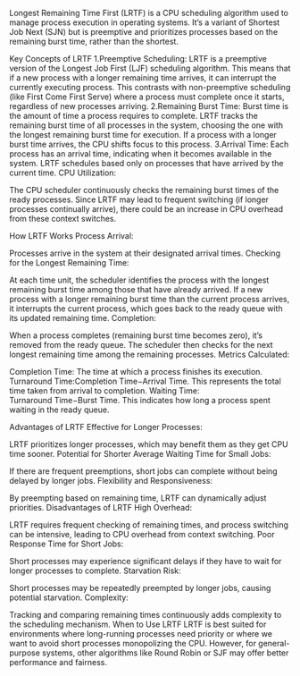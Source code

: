 Longest Remaining Time First (LRTF) is a CPU scheduling algorithm used to manage process execution in operating systems. It’s a variant of Shortest Job Next (SJN) but is preemptive and prioritizes processes based on the remaining burst time, rather than the shortest.

Key Concepts of LRTF
1.Preemptive Scheduling:
LRTF is a preemptive version of the Longest Job First (LJF) scheduling algorithm. This means that if a new process with a longer remaining time arrives, it can interrupt the currently executing process.
This contrasts with non-preemptive scheduling (like First Come First Serve) where a process must complete once it starts, regardless of new processes arriving.
2.Remaining Burst Time:
Burst time is the amount of time a process requires to complete.
LRTF tracks the remaining burst time of all processes in the system, choosing the one with the longest remaining burst time for execution. If a process with a longer burst time arrives, the CPU shifts focus to this process.
3.Arrival Time:
Each process has an arrival time, indicating when it becomes available in the system. LRTF schedules based only on processes that have arrived by the current time.
CPU Utilization:

The CPU scheduler continuously checks the remaining burst times of the ready processes.
Since LRTF may lead to frequent switching (if longer processes continually arrive), there could be an increase in CPU overhead from these context switches.

How LRTF Works
Process Arrival:

Processes arrive in the system at their designated arrival times.
Checking for the Longest Remaining Time:

At each time unit, the scheduler identifies the process with the longest remaining burst time among those that have already arrived.
If a new process with a longer remaining burst time than the current process arrives, it interrupts the current process, which goes back to the ready queue with its updated remaining time.
Completion:

When a process completes (remaining burst time becomes zero), it’s removed from the ready queue.
The scheduler then checks for the next longest remaining time among the remaining processes.
Metrics Calculated:

Completion Time: The time at which a process finishes its execution.
Turnaround Time:Completion Time−Arrival Time. This represents the total time taken from arrival to completion.
Waiting Time: 
Turnaround Time−Burst Time. This indicates how long a process spent waiting in the ready queue.


Advantages of LRTF
Effective for Longer Processes:

LRTF prioritizes longer processes, which may benefit them as they get CPU time sooner.
Potential for Shorter Average Waiting Time for Small Jobs:

If there are frequent preemptions, short jobs can complete without being delayed by longer jobs.
Flexibility and Responsiveness:

By preempting based on remaining time, LRTF can dynamically adjust priorities.
Disadvantages of LRTF
High Overhead:

LRTF requires frequent checking of remaining times, and process switching can be intensive, leading to CPU overhead from context switching.
Poor Response Time for Short Jobs:

Short processes may experience significant delays if they have to wait for longer processes to complete.
Starvation Risk:

Short processes may be repeatedly preempted by longer jobs, causing potential starvation.
Complexity:

Tracking and comparing remaining times continuously adds complexity to the scheduling mechanism.
When to Use LRTF
LRTF is best suited for environments where long-running processes need priority or where we want to avoid short processes monopolizing the CPU. However, for general-purpose systems, other algorithms like Round Robin or SJF may offer better performance and fairness.
